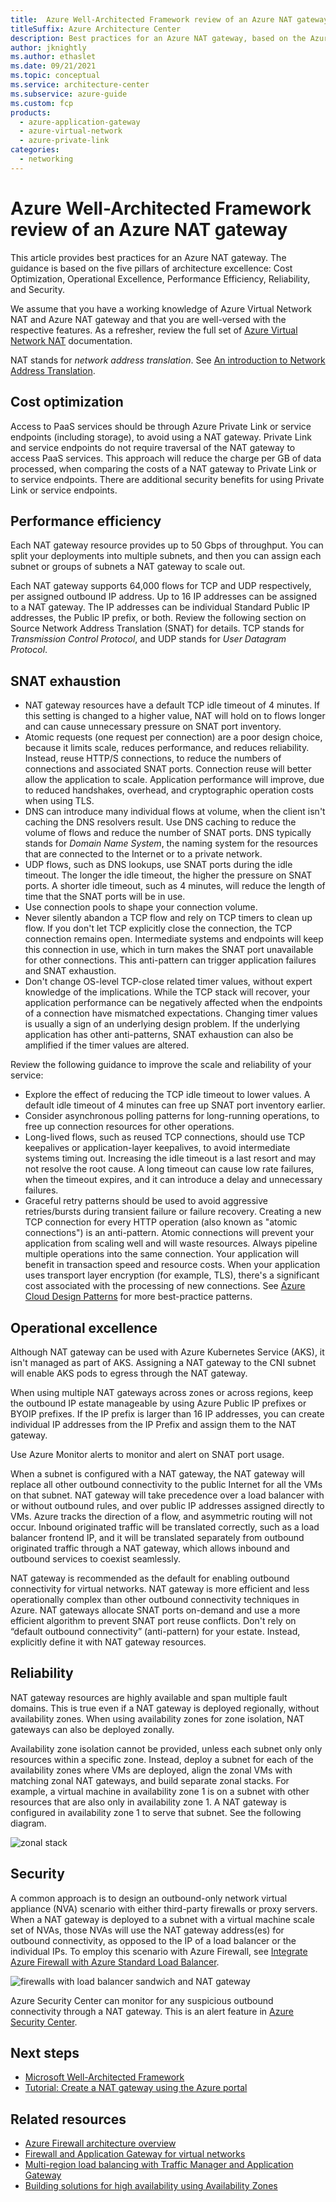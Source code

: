```yaml
---
title:  Azure Well-Architected Framework review of an Azure NAT gateway
titleSuffix: Azure Architecture Center
description: Best practices for an Azure NAT gateway, based on the Azure Well-Architected Framework's five pillars of architecture excellence.
author: jknightly
ms.author: ethaslet
ms.date: 09/21/2021
ms.topic: conceptual
ms.service: architecture-center
ms.subservice: azure-guide
ms.custom: fcp
products:
  - azure-application-gateway
  - azure-virtual-network
  - azure-private-link
categories:
  - networking
---
```


# Azure Well-Architected Framework review of an Azure NAT gateway

This article provides best practices for an Azure NAT gateway. The guidance is based on the five pillars of architecture excellence: Cost Optimization, Operational Excellence, Performance Efficiency, Reliability, and Security.

We assume that you have a working knowledge of Azure Virtual Network NAT and Azure NAT gateway and that you are well-versed with the respective features. As a refresher, review the full set of [Azure Virtual Network NAT](/azure/virtual-network/nat-gateway) documentation.

NAT stands for _network address translation_. See [An introduction to Network Address Translation](/azure/rtos/netx-duo/netx-duo-nat/chapter1).

## Cost optimization

Access to PaaS services should be through Azure Private Link or service endpoints (including storage), to avoid using a NAT gateway. Private Link and service endpoints do not require traversal of the NAT gateway to access PaaS services. This approach will reduce the charge per GB of data processed, when comparing the costs of a NAT gateway to Private Link or to service endpoints. There are additional security benefits for using Private Link or service endpoints.

## Performance efficiency

Each NAT gateway resource provides up to 50 Gbps of throughput. You can split your deployments into multiple subnets, and then you can assign each subnet or groups of subnets a NAT gateway to scale out.

Each NAT gateway supports 64,000 flows for TCP and UDP respectively, per assigned outbound IP address. Up to 16 IP addresses can be assigned to a NAT gateway. The IP addresses can be individual Standard Public IP addresses, the Public IP prefix, or both. Review the following section on Source Network Address Translation (SNAT) for details. TCP stands for _Transmission Control Protocol_, and UDP stands for _User Datagram Protocol_.

## SNAT exhaustion

- NAT gateway resources have a default TCP idle timeout of 4 minutes. If this setting is changed to a higher value, NAT will hold on to flows longer and can cause unnecessary pressure on SNAT port inventory.
- Atomic requests (one request per connection) are a poor design choice, because it limits scale, reduces performance, and reduces reliability. Instead, reuse HTTP/S connections, to reduce the numbers of connections and associated SNAT ports. Connection reuse will better allow the application to scale. Application performance will improve, due to reduced handshakes, overhead, and cryptographic operation costs when using TLS.
- DNS can introduce many individual flows at volume, when the client isn't caching the DNS resolvers result. Use DNS caching to reduce the volume of flows and reduce the number of SNAT ports. DNS typically stands for _Domain Name System_, the naming system for the resources that are connected to the Internet or to a private network.
- UDP flows, such as DNS lookups, use SNAT ports during the idle timeout. The longer the idle timeout, the higher the pressure on SNAT ports. A shorter idle timeout, such as 4 minutes, will reduce the length of time that the SNAT ports will be in use.
- Use connection pools to shape your connection volume.
- Never silently abandon a TCP flow and rely on TCP timers to clean up flow. If you don't let TCP explicitly close the connection, the TCP connection remains open. Intermediate systems and endpoints will keep this connection in use, which in turn makes the SNAT port unavailable for other connections. This anti-pattern can trigger application failures and SNAT exhaustion.
- Don't change OS-level TCP-close related timer values, without expert knowledge of the implications. While the TCP stack will recover, your application performance can be negatively affected when the endpoints of a connection have mismatched expectations. Changing timer values is usually a sign of an underlying design problem. If the underlying application has other anti-patterns, SNAT exhaustion can also be amplified if the timer values are altered. 

Review the following guidance to improve the scale and reliability of your service:

- Explore the effect of reducing the TCP idle timeout to lower values. A default idle timeout of 4 minutes can free up SNAT port inventory earlier.
- Consider asynchronous polling patterns for long-running operations, to free up connection resources for other operations.
- Long-lived flows, such as reused TCP connections, should use TCP keepalives or application-layer keepalives, to avoid intermediate systems timing out. Increasing the idle timeout is a last resort and may not resolve the root cause. A long timeout can cause low rate failures, when the timeout expires, and it can introduce a delay and unnecessary failures.
- Graceful retry patterns should be used to avoid aggressive retries/bursts during transient failure or failure recovery. Creating a new TCP connection for every HTTP operation (also known as "atomic connections") is an anti-pattern. Atomic connections will prevent your application from scaling well and will waste resources. Always pipeline multiple operations into the same connection. Your application will benefit in transaction speed and resource costs. When your application uses transport layer encryption (for example, TLS), there's a significant cost associated with the processing of new connections. See [Azure Cloud Design Patterns](/azure/architecture/patterns) for more best-practice patterns.

## Operational excellence

Although NAT gateway can be used with Azure Kubernetes Service (AKS), it isn't managed as part of AKS. Assigning a NAT gateway to the CNI subnet will enable AKS pods to egress through the NAT gateway.

When using multiple NAT gateways across zones or across regions, keep the outbound IP estate manageable by using Azure Public IP prefixes or BYOIP prefixes. If the IP prefix is larger than 16 IP addresses, you can create individual IP addresses from the IP Prefix and assign them to the NAT gateway.

Use Azure Monitor alerts to monitor and alert on SNAT port usage.

When a subnet is configured with a NAT gateway, the NAT gateway will replace all other outbound connectivity to the public Internet for all the VMs on that subnet. NAT gateway will take precedence over a load balancer with or without outbound rules, and over public IP addresses assigned directly to VMs. Azure tracks the direction of a flow, and asymmetric routing will not occur. Inbound originated traffic will be translated correctly, such as a load balancer frontend IP, and it will be translated separately from outbound originated traffic through a NAT gateway, which allows inbound and outbound services to coexist seamlessly.

NAT gateway is recommended as the default for enabling outbound connectivity for virtual networks. NAT gateway is more efficient and less operationally complex than other outbound connectivity techniques in Azure. NAT gateways allocate SNAT ports on-demand and use a more efficient algorithm to prevent SNAT port reuse conflicts. Don't rely on “default outbound connectivity” (anti-pattern) for your estate. Instead, explicitly define it with NAT gateway resources.

## Reliability

NAT gateway resources are highly available and span multiple fault domains. This is true even if a NAT gateway is deployed regionally, without availability zones.
When using availability zones for zone isolation, NAT gateways can also be deployed zonally.

Availability zone isolation cannot be provided, unless each subnet only only resources within a specific zone. Instead, deploy a subnet for each of the availability zones where VMs are deployed, align the zonal VMs with matching zonal NAT gateways, and build separate zonal stacks.  For example, a virtual machine in availability zone 1 is on a subnet with other resources that are also only in availability zone 1. A NAT gateway is configured in availability zone 1 to serve that subnet. See the following diagram.

![zonal stack](./images/az-directions.png)

## Security

A common approach is to design an outbound-only network virtual appliance (NVA) scenario with either third-party firewalls or proxy servers. When a NAT gateway is deployed to a subnet with a virtual machine scale set of NVAs, those NVAs will use the NAT gateway address(es) for outbound connectivity, as opposed to the IP of a load balancer or the individual IPs. To employ this scenario with Azure Firewall, see [Integrate Azure Firewall with Azure Standard Load Balancer](/azure/firewall/integrate-lb).  

![firewalls with load balancer sandwich and NAT gateway](./images/natgw_fw_vmss.svg)

Azure Security Center can monitor for any suspicious outbound connectivity through a NAT gateway. This is an alert feature in [Azure Security Center](/azure/security-center).

## Next steps

- [Microsoft Well-Architected Framework](/azure/architecture/framework/)
- [Tutorial: Create a NAT gateway using the Azure portal](/azure/virtual-network/nat-gateway/tutorial-create-nat-gateway-portal)

## Related resources

- [Azure Firewall architecture overview](/azure/architecture/example-scenario/firewalls)
- [Firewall and Application Gateway for virtual networks](/azure/architecture/example-scenario/gateway/firewall-application-gateway)
- [Multi-region load balancing with Traffic Manager and Application Gateway](/azure/architecture/high-availability/reference-architecture-traffic-manager-application-gateway)
- [Building solutions for high availability using Availability Zones](/azure/architecture/high-availability/building-solutions-for-high-availability)
